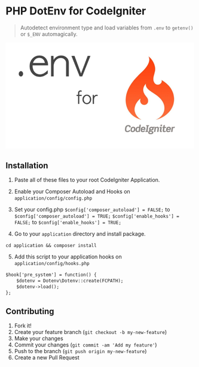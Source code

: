 # PHP DotEnv for CodeIgniter
> Autodetect environment type and load variables from `.env` to `getenv()` or `$_ENV` automagically.

![](cover.png)


## Installation
1. Paste all of these files to your root CodeIgniter Application.
2. Enable your Composer Autoload and Hooks on `application/config/config.php`
3. Set your config.php
`$config['composer_autoload'] = FALSE;` to `$config['composer_autoload'] = TRUE;`
`$config['enable_hooks'] = FALSE;` to `$config['enable_hooks'] = TRUE;`

4. Go to your `application` directory and install package.
```
cd application && composer install
```

5. Add this script to your application hooks on `application/config/hooks.php`
```
$hook['pre_system'] = function() {
	$dotenv = Dotenv\Dotenv::create(FCPATH);
	$dotenv->load();
};
```


## Contributing

1. Fork it!
2. Create your feature branch (`git checkout -b my-new-feature`)
3. Make your changes
4. Commit your changes (`git commit -am 'Add my feature'`)
5. Push to the branch (`git push origin my-new-feature`)
6. Create a new Pull Request